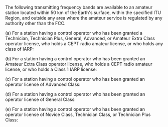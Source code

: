 The following transmitting frequency bands are available to an amateur station located within 50 km of the Earth's surface, within the specified ITU Region, and outside any area where the amateur service is regulated by any authority other than the FCC.

(a) For a station having a control operator who has been granted a Technician, Technician Plus, General, Advanced, or Amateur Extra Class operator license, who holds a CEPT radio amateur license, or who holds any class of IARP:

(b) For a station having a control operator who has been granted an Amateur Extra Class operator license, who holds a CEPT radio amateur license, or who holds a Class 1 IARP license:

(c) For a station having a control operator who has been granted an operator license of Advanced Class:

(d) For a station having a control operator who has been granted an operator license of General Class:

(e) For a station having a control operator who has been granted an operator license of Novice Class, Technician Class, or Technician Plus Class:
                                    

